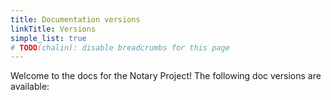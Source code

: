 ```yaml
---
title: Documentation versions
linkTitle: Versions
simple_list: true
# TODO(chalin): disable breadcrumbs for this page
---
```


Welcome to the docs for the Notary Project! The following doc versions are available:

<!-- TODO: Replace versions shortcode -->
<!-- {{ < versions > }} -->

